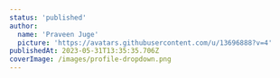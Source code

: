 ```yaml
---
status: 'published'
author:
  name: 'Praveen Juge'
  picture: 'https://avatars.githubusercontent.com/u/13696888?v=4'
publishedAt: 2023-05-31T13:35:35.706Z
coverImage: /images/profile-dropdown.png
---
```

